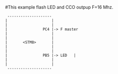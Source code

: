 #This example flash LED and CCO outpup F=16 Mhz.

```
 --------------------
|                    |
|                    |
|                PC4 |-> F master
|                    |
|                    |
|       <STM8>       |
|                    |
|                    |
|                PB5 |-> LED   |
|                    |
|                    |
 --------------------
```